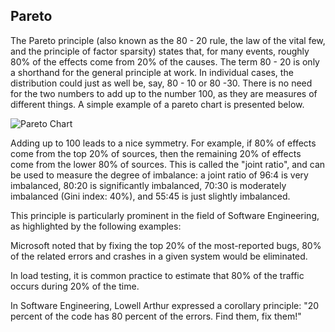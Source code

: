 
Pareto
------

The Pareto principle (also known as the 80 - 20 rule, the law of the vital few,
and the principle of factor sparsity) states that, for many events, roughly 80%
of the effects come from 20% of the causes. The term 80 - 20 is only a shorthand
for the general principle at work. In individual cases, the distribution could
just as well be, say, 80 - 10 or 80 -30. There is no need for the two numbers to
add up to the number 100, as they are measures of different things. A simple
example of a pareto chart is presented below.

![](images/pareto_chart.jpg "Pareto Chart")

Adding up to 100 leads to a nice symmetry. For example, if 80% of effects come
from the top 20% of sources, then the remaining 20% of effects come from the
lower 80% of sources. This is called the "joint ratio", and can be used to
measure the degree of imbalance: a joint ratio of 96:4 is very imbalanced, 80:20
is significantly imbalanced, 70:30 is moderately imbalanced (Gini index: 40%), and
55:45 is just slightly imbalanced.

This principle is particularly prominent in the field of Software Engineering,
as highlighted by the following examples:

Microsoft noted that by fixing the top 20% of the most-reported bugs, 80% of the
related errors and crashes in a given system would be eliminated.

In load testing, it is common practice to estimate that 80% of the traffic occurs
during 20% of the time.

In Software Engineering, Lowell Arthur expressed a corollary principle: "20 percent
of the code has 80 percent of the errors. Find them, fix them!"
